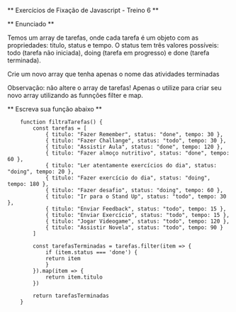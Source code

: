 ** Exercícios de Fixação de Javascript - Treino 6 **

** Enunciado **

Temos um array de tarefas, onde cada tarefa é um objeto com as propriedades: titulo, status e tempo. O status tem três valores possíveis: todo (tarefa não iniciada), doing (tarefa em progresso) e done (tarefa terminada).

Crie um novo array que tenha apenas o nome das atividades terminadas

Observação: não altere o array de tarefas! Apenas o utilize para criar seu novo array utilizando as funnções filter e map.

** Escreva sua função abaixo **

```
    function filtraTarefas() {
        const tarefas = [
            { titulo: "Fazer Remember", status: "done", tempo: 30 },
            { titulo: "Fazer Challange", status: "todo", tempo: 30 },
            { titulo: "Assistir Aula", status: "done", tempo: 120 },
            { titulo: "Fazer almoço nutritivo", status: "done", tempo: 60 },
            { titulo: "Ler atentamente exercícios do dia", status: "doing", tempo: 20 },
            { titulo: "Fazer exercício do dia", status: "doing", tempo: 180 },
            { titulo: "Fazer desafio", status: "doing", tempo: 60 },
            { titulo: "Ir para o Stand Up", status: "todo", tempo: 30 },
            { titulo: "Enviar Feedback", status: "todo", tempo: 15 },
            { titulo: "Enviar Exercício", status: "todo", tempo: 15 },
            { titulo: "Jogar Videogame", status: "todo", tempo: 120 },
            { titulo: "Assistir Novela", status: "todo", tempo: 90 }
        ]

        const tarefasTerminadas = tarefas.filter(item => {
            if (item.status === 'done') {
            return item
            }
        }).map(item => {
            return item.titulo
        })

        return tarefasTerminadas
    }
    
```